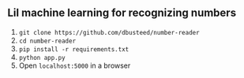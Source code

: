 ## Lil machine learning for recognizing numbers

1. `git clone https://github.com/dbusteed/number-reader`
2. `cd number-reader`
3. `pip install -r requirements.txt`
4. `python app.py`
5. Open `localhost:5000` in a browser

